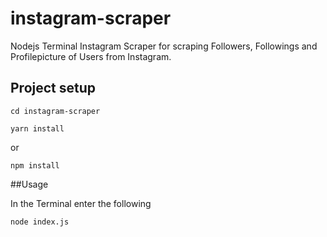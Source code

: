 # instagram-scraper
Nodejs Terminal Instagram Scraper for scraping Followers, Followings and Profilepicture of Users from Instagram.


## Project setup
```
cd instagram-scraper
```

```
yarn install
```

or

```
npm install
```

##Usage

In the Terminal enter the following

```
node index.js
```
